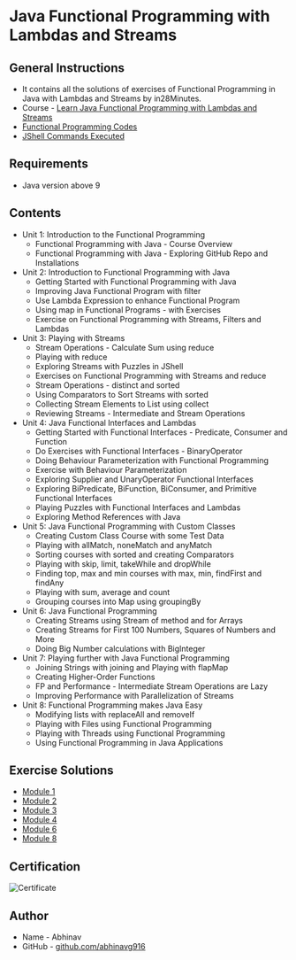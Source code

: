 # Java Functional Programming with Lambdas and Streams
## General Instructions
* It contains all the solutions of exercises of Functional Programming in Java with Lambdas and Streams by in28Minutes.
* Course - [Learn Java Functional Programming with Lambdas and Streams](https://www.udemy.com/course/functional-programming-with-java/)
* [Functional Programming Codes](https://github.com/abhinavg916/udemy-java-functional-programming/blob/master/FunctionalProgrammingCodes.md)
* [JShell Commands Executed](https://github.com/abhinavg916/udemy-java-functional-programming/blob/master/JShellCommandsExecuted.md)

## Requirements
* Java version above 9

## Contents
* Unit 1: Introduction to the Functional Programming
    * Functional Programming with Java - Course Overview
    * Functional Programming with Java - Exploring GitHub Repo and Installations
* Unit 2: Introduction to Functional Programming with Java
    * Getting Started with Functional Programming with Java
    * Improving Java Functional Program with filter
    * Use Lambda Expression to enhance Functional Program
    * Using map in Functional Programs - with Exercises
    * Exercise on Functional Programming with Streams, Filters and Lambdas
* Unit 3: Playing with Streams
    * Stream Operations - Calculate Sum using reduce
    * Playing with reduce
    * Exploring Streams with Puzzles in JShell
    *	Exercises on Functional Programming with Streams and reduce
    *	Stream Operations - distinct and sorted
    *	Using Comparators to Sort Streams with sorted 
    *	Collecting Stream Elements to List using collect
    *	Reviewing Streams - Intermediate and Stream Operations
*	Unit 4: Java Functional Interfaces and Lambdas
    * Getting Started with Functional Interfaces - Predicate, Consumer and Function
    *	Do Exercises with Functional Interfaces - BinaryOperator
    *	Doing Behaviour Parameterization with Functional Programming
    *	Exercise with Behaviour Parameterization
    *	Exploring Supplier and UnaryOperator Functional Interfaces
    *	Exploring BiPredicate, BiFunction, BiConsumer, and Primitive Functional Interfaces
    *	Playing Puzzles with Functional Interfaces and Lambdas
    *	Exploring Method References with Java
*	Unit 5: Java Functional Programming with Custom Classes
    *	Creating Custom Class Course with some Test Data
    *	Playing with allMatch, noneMatch and anyMatch
    *	Sorting courses with sorted and creating Comparators
    *	Playing with skip, limit, takeWhile and dropWhile
    *	Finding top, max and min courses with max, min, findFirst and findAny
    *	Playing with sum, average and count
    *	Grouping courses into Map using groupingBy
*	Unit 6: Java Functional Programming
    *	Creating Streams using Stream of method and for Arrays
    *	Creating Streams for First 100 Numbers, Squares of Numbers and More
    *	Doing Big Number calculations with BigInteger
*	Unit 7: Playing further with Java Functional Programming
    * Joining Strings with joining and Playing with flapMap
    * Creating Higher-Order Functions
    * FP and Performance - Intermediate Stream Operations are Lazy
    *	Improving Performance with Parallelization of Streams
* Unit 8: Functional Programming makes Java Easy
    * Modifying lists with replaceAll and removeIf
    * Playing with Files using Functional Programming
    * Playing with Threads using Functional Programming
    *	Using Functional Programming in Java Applications
 
## Exercise Solutions
* [Module 1](https://github.com/abhinavg916/udemy-java-functional-programming/tree/master/Solutions/src/module1)
* [Module 2](https://github.com/abhinavg916/udemy-java-functional-programming/tree/master/Solutions/src/module2)
* [Module 3](https://github.com/abhinavg916/udemy-java-functional-programming/tree/master/Solutions/src/module3)
* [Module 4](https://github.com/abhinavg916/udemy-java-functional-programming/tree/master/Solutions/src/module4)
* [Module 6](https://github.com/abhinavg916/udemy-java-functional-programming/tree/master/Solutions/src/module6)
* [Module 8](https://github.com/abhinavg916/udemy-java-functional-programming/tree/master/Solutions/src/module8)

## Certification
![Certificate](https://github.com/abhinavg916/udemy-java-functional-programming/blob/master/Java%20Functional%20Programming%20in28Mins%20Udemy%20Certificatoin.jpg)

## Author
* Name - Abhinav
* GitHub - [github.com/abhinavg916](https://github.com/abhinavg916)
